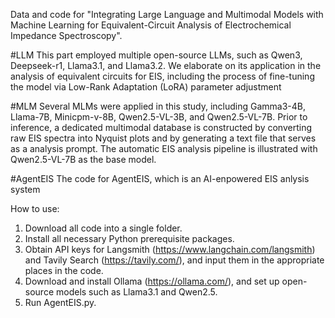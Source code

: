Data and code for "Integrating Large Language and Multimodal Models with Machine Learning for Equivalent-Circuit Analysis of Electrochemical Impedance Spectroscopy".

#LLM
This part employed multiple open-source LLMs, such as Qwen3, Deepseek-r1, Llama3.1, and Llama3.2. We elaborate on its application in the analysis of equivalent circuits for EIS, including the process of fine-tuning the model via Low-Rank Adaptation (LoRA) parameter adjustment

#MLM
Several MLMs were applied in this study, including Gamma3-4B, Llama-7B, Minicpm-v-8B, Qwen2.5-VL-3B, and Qwen2.5-VL-7B. Prior to inference, a dedicated multimodal database is constructed by converting raw EIS spectra into Nyquist plots and by generating a text file that serves as a analysis prompt. 
The automatic EIS analysis pipeline is illustrated with Qwen2.5-VL-7B as the base model.

#AgentEIS
The code for AgentEIS, which is an AI-enpowered EIS anlysis system

How to use:
1. Download all code into a single folder.
2. Install all necessary Python prerequisite packages.
3. Obtain API keys for Langsmith (https://www.langchain.com/langsmith) and Tavily Search (https://tavily.com/), and input them in the appropriate places in the code.
4. Download and install Ollama (https://ollama.com/), and set up open-source models such as Llama3.1 and Qwen2.5.
5. Run AgentEIS.py.
